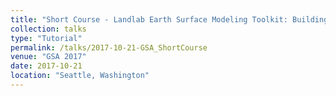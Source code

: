 ```yaml
---
title: "Short Course - Landlab Earth Surface Modeling Toolkit: Building and Applying Models of Coupled Earth Surface Processes."
collection: talks
type: "Tutorial"
permalink: /talks/2017-10-21-GSA_ShortCourse
venue: "GSA 2017"
date: 2017-10-21
location: "Seattle, Washington"
---
```


